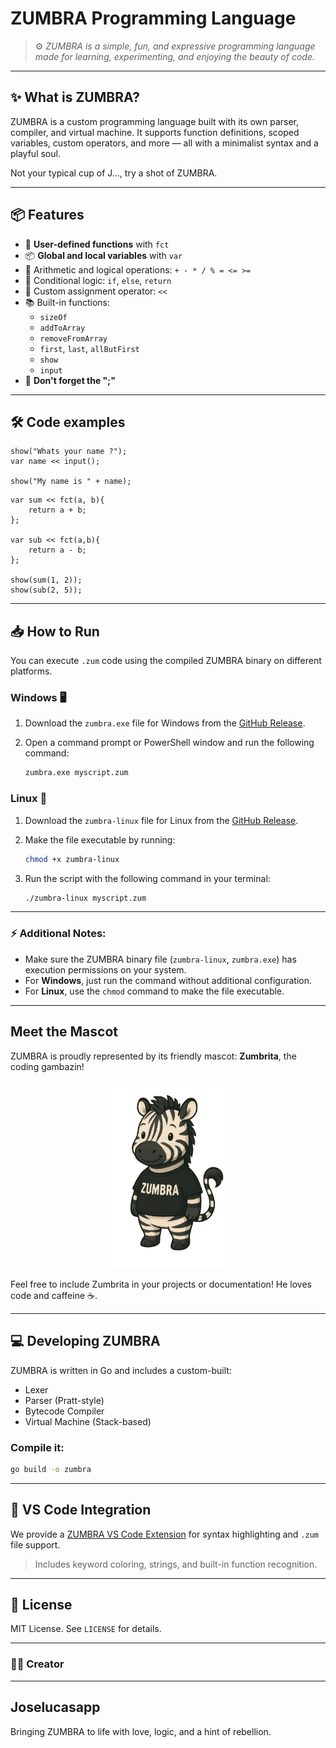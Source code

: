 # ZUMBRA Programming Language

> ⚙️ *ZUMBRA is a simple, fun, and expressive programming language made for learning, experimenting, and enjoying the beauty of code.*

---

## ✨ What is ZUMBRA?

ZUMBRA is a custom programming language built with its own parser, compiler, and virtual machine. It supports function definitions, scoped variables, custom operators, and more — all with a minimalist syntax and a playful soul.

Not your typical cup of J..., try a shot of ZUMBRA.

---

## 📦 Features

- 🧠 **User-defined functions** with `fct`
- 📦 **Global and local variables** with `var`
- 🧮 Arithmetic and logical operations: `+ - * / % = <= >=`
- 🔁 Conditional logic: `if`, `else`, `return`
- 🔧 Custom assignment operator: `<<`
- 📚 Built-in functions:
  - `sizeOf`
  - `addToArray`
  - `removeFromArray`
  - `first`, `last`, `allButFirst`
  - `show`
  - `input`
- 🧠 **Don't forget the ";"**

---

## 🛠 Code examples

```zumbra
show("Whats your name ?");
var name << input();

show("My name is " + name);
```

```zumbra
var sum << fct(a, b){
    return a + b;
};

var sub << fct(a,b){
    return a - b;
};

show(sum(1, 2));
show(sub(2, 5));
```

---

## 📥 How to Run

You can execute `.zum` code using the compiled ZUMBRA binary on different platforms.

### **Windows** 🖥️

1. Download the `zumbra.exe` file for Windows from the [GitHub Release](https://github.com/JoseLucasapp/ZUMBRA/releases/download/v0.0.1/zumbra.exe).
2. Open a command prompt or PowerShell window and run the following command:

   ```bash
   zumbra.exe myscript.zum
   ```

### **Linux** 🐧

1. Download the `zumbra-linux` file for Linux from the [GitHub Release](https://github.com/JoseLucasapp/ZUMBRA/releases/download/linuxv0.0.1/zumbra-linux).
2. Make the file executable by running:

   ```bash
   chmod +x zumbra-linux
   ```

3. Run the script with the following command in your terminal:

   ```bash
   ./zumbra-linux myscript.zum
   ```

---

### ⚡ Additional Notes:
- Make sure the ZUMBRA binary file (`zumbra-linux`, `zumbra.exe`) has execution permissions on your system.
- For **Windows**, just run the command without additional configuration.
- For **Linux**, use the `chmod` command to make the file executable.

---

## Meet the Mascot

ZUMBRA is proudly represented by its friendly mascot: **Zumbrita**, the coding gambazin!

<p align="center">
    <img src="./assets/mascot.png" width="200" alt="Zumbrita">
</p>

Feel free to include Zumbrita in your projects or documentation! He loves code and caffeine ☕.

---

## 💻 Developing ZUMBRA

ZUMBRA is written in Go and includes a custom-built:

- Lexer
- Parser (Pratt-style)
- Bytecode Compiler
- Virtual Machine (Stack-based)

### Compile it:

```bash
go build -o zumbra
```

---

## 📎 VS Code Integration

We provide a [ZUMBRA VS Code Extension](https://marketplace.visualstudio.com/items/?itemName=joselucasapp.zum-lang-support) for syntax highlighting and `.zum` file support.

> Includes keyword coloring, strings, and built-in function recognition.

---

## 📄 License

MIT License. See `LICENSE` for details.

---

### 👨‍💻 Creator

---

## Joselucasapp
Bringing ZUMBRA to life with love, logic, and a hint of rebellion.